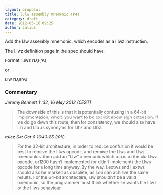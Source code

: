 ```yaml
---
layout: proposal
title: l.lw assembly mnemonic (P4)
category: draft
date: 2012-05-16 09:25
author: Julius
---
```


Add the l.lw assembly mnemonic, which encodes as a l.lwz instruction.

The l.lwz definition page in the spec should have:

 Format:
 l.lwz rD,I(rA)
 
 or
 
 l.lw rD,I(rA)

### Commentary

*Jeremy Bennett 11:32, 16 May 2012 (CEST)*

> The downside of this is that it is potentially confusing in a 64-bit 
> implementation, where you want to be explicit about sign extension. If we do go 
> down this route, then for consistency, we should also have l.lh and l.lb as 
> synonyms for l.lhz and l.lbz. 


*rdiez Sat Oct 6 16:43:25 2012*

> For the 32-bit architecture, in order to reduce confusion it would be best to 
> remove the l.lws opcode, and remove the l.lws and l.lwz mnemonics, then add an 
> "l.lw" mnemonic which maps to the old l.lwz opcode. or1200 hasn't implemented 
> (or didn't implement) the l.lws opcode for a long time anyway. By the way, 
> l.extws and l.extwz should also be marked as obsolete, as l.ori can achieve the 
> same results. For the 64-bit architecture, l.lw shouldn't be a valid mnemonic, 
> so the programmer must think whether he wants the l.lwz or the l.lws behaviour. 
